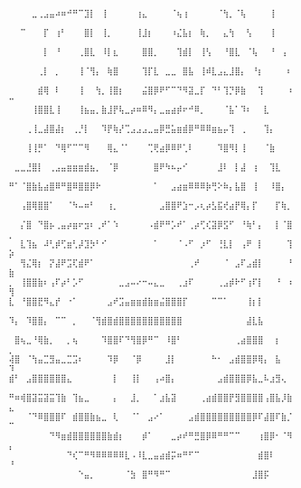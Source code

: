 ⠀⠀⠀⠀⣀⢀⣠⣤⠴⠶⠚⠛⠉⣹⡇⠀⢸⠀⠀⠀⠀⠀⢰⣄⠀⠀⠀⠀⠈⢦⢰⠀⠀⠀⠀⠀⠈⢳⡀⠈⢧⠀⠀⠀⠀⢸⠀⠀⠀⠀
⠀⠀⠉⠀⠀⠀⡏⠀⢰⠃⠀⠀⠀⣿⡇⠀⢸⡀⠀⠀⠀⠀⢸⣸⡆⠀⠀⠀⠰⣌⣧⡆⠀⢷⡀⠀⠀⣄⢳⠀⠀⢣⠀⠀⠀⢸⠀⠀⠀⠀
⠀⠀⠀⠀⠀⠀⡇⠀⠘⠀⠀⠀⢀⣿⣇⠀⠸⡇⣆⠀⠀⠀⠀⣿⣿⡀⠀⠀⠀⢹⣾⡇⠀⢸⢣⠀⠀⠘⣿⣇⠀⠈⢧⠀⠀⠘⠀⢠⠀⠀
⠀⠀⠀⠀⠀⢀⡇⠀⡀⠀⠀⠀⢸⠈⢻⡄⠀⢷⣿⠀⠀⠀⠀⢹⡏⣇⠀⣀⣀⠀⣿⣧⠀⢸⠾⣇⣠⣄⣸⣿⡄⠀⠘⡆⠀⠀⠀⠀⠆⠀
⠀⠀⠀⠀⠀⣾⢿⠀⠇⠀⠀⠀⢸⠀⠀⢳⡀⢸⣿⡆⠀⠀⠀⣬⣿⡿⠟⠋⠉⠙⠻⣽⣀⡏⠀⠙⠃⢹⡙⡿⣷⠀⠀⢹⠀⠀⠀⠀⠰⠒
⠀⠀⠀⠀⢸⣿⣿⣇⢸⠀⠀⠀⢸⣦⣤⡀⣷⣸⡟⢧⣀⡴⠶⠿⠻⡄⣀⣤⣴⡾⠖⠚⠿⡀⠀⠀⠀⠈⣧⠁⠹⠆⠀⠀⣇⠀⠀⠀⠀⠀
⠀⠀⠀⢀⢸⣀⣼⣿⣼⡆⠀⢀⡘⡇⠀⠀⠹⡟⢷⡜⢉⣠⣠⣠⣀⣤⡿⣛⣥⣶⣾⡿⠛⠿⠿⣶⣦⡤⢹⠀⢀⠀⠀⠀⢹⡄⠀⠀⠀⠀
⠀⠀⠀⢸⢸⡛⠁⠀⠙⢿⠋⠉⠉⠻⠀⠀⠀⢿⣄⠈⠁⠀⠀⠀⢉⢟⣴⡿⠿⠟⢁⠇⠀⠀⠀⠀⠹⣿⠻⡇⢸⠀⠀⠀⠈⣷⠀⠀⠀⠀
⠀⣀⣀⣘⣿⡇⠀⢀⣠⣤⣶⣶⣶⣾⣦⡀⠀⠈⡿⠀⠀⠀⠀⠀⠀⣿⠟⠳⠦⡤⠊⠀⠀⠀⠀⠀⣸⠇⠀⡇⣼⠀⢰⠀⠀⢹⣇⠀⠀⠀
⠛⠁⠈⣿⣷⣧⣴⣿⠿⠛⣿⠿⣿⣿⡿⠗⠀⠀⠀⠀⠀⠀⠀⠀⠀⠁⠀⠀⣠⣴⣶⠿⠿⠿⡷⢛⠕⠷⡄⣧⣿⠀⢸⠀⠀⠸⣿⡄⠀⠀
⠀⠀⢠⣿⢿⣿⣿⠁⠀⠀⠈⠳⠤⠶⠃⠀⠀⢰⡀⠀⠀⠀⠀⠀⠀⠀⣠⣿⣿⠟⣱⠒⡠⢆⡴⣣⣯⢞⣴⡟⢿⡄⡏⠀⠀⠀⡏⢷⡀⠀
⠀⠀⡌⣿⠀⠙⣿⡦⢀⣤⡴⣶⠖⣲⠆⢀⠞⠁⠱⠀⠀⠀⠀⠀⠠⣾⠟⠛⡡⠞⠁⢀⡴⢋⢎⣽⡿⣫⠋⠀⠘⢷⠃⡄⠀⠀⡇⠈⣿⡀
⠀⠀⣇⢹⣦⠀⠼⢃⡾⢋⣶⢃⡼⣹⡳⠃⠊⠀⠀⠀⠀⠀⠀⠀⠀⠁⠀⠀⠀⠈⠠⠋⠀⡰⠋⠀⢘⣇⡇⠀⢠⠟⠀⡇⠀⠀⠀⠀⢹⡵
⠀⠀⢻⣌⢿⡆⠀⡝⣼⠟⣩⢏⣾⠟⠁⠀⠀⠀⠀⠀⠀⠀⠀⠀⠀⠀⠀⠀⠀⠀⠀⢀⠞⠀⠀⠀⠀⠈⠀⣠⠏⣠⣾⡇⠀⠀⠀⠀⠘⣷
⡀⠀⢸⣿⣿⣷⠆⢠⠏⡴⠃⡡⠋⠀⠀⠀⠀⠀⠀⣀⣠⠤⠔⠒⠤⣄⣀⠀⠀⢀⣰⠏⠀⠀⠀⠀⢀⣠⡾⠗⠋⢰⠏⡇⠀⠀⠘⠀⠰⢻
⣇⠀⠘⣿⣿⣟⠻⣄⡞⠀⠐⠁⠀⠀⠀⠀⠀⣠⠞⣩⣤⣶⣶⣾⣷⣶⣬⣿⣿⣿⡏⠀⠀⠀⠀⠉⠉⠁⠀⠀⠀⢸⡆⡇⠀⠀⠀⠀⠀⠀
⠹⡄⠀⠹⣿⣿⡄⠀⠉⠉⠀⡀⠀⠀⠈⢻⣾⣿⣾⣿⣿⣿⣿⣿⣿⣿⣿⣿⣿⣿⠀⠀⠀⠀⠀⠀⠀⠀⠀⠀⠀⣼⣇⣧⠀⠀⠀⠀⠀⠀
⠀⣿⢦⣀⠘⢿⣷⡀⠀⠀⡀⢦⠀⠀⠀⠀⠹⣿⣿⠏⠙⢻⣿⡿⠛⠉⠀⠸⣿⠃⠀⠀⠀⠀⠀⠀⠀⠀⠀⢀⣴⣿⣿⣿⠀⠀⡆⠀⠀⡀
⢼⣿⠀⠈⢳⣤⣉⣻⣤⣀⣉⣩⠆⠀⠀⠀⠀⠹⡿⠀⠀⠈⡿⠀⠀⠀⠀⣸⡇⠀⠀⠀⠀⠀⠀⠓⠂⠀⣠⣾⣿⣿⡿⢿⡄⠀⣧⠀⠀⠹
⣾⠃⠀⣠⣿⣿⣿⣿⣿⣿⣄⠀⠀⠀⠀⠀⠀⠀⡇⠀⠀⢸⡇⠀⠀⢠⠴⣿⡄⠀⠀⠀⠀⠀⠀⠀⣠⣾⣿⣿⣿⡿⣧⣀⠧⣰⣻⢄⠀⠀
⠛⠶⢾⣿⣽⣭⣽⣭⢹⣷⠀⢹⣦⣀⠀⠀⠀⠀⡄⠀⠀⣸⡀⠀⠀⠁⣰⣧⣽⠀⠀⠀⠀⢀⣴⣾⣿⣿⡟⣻⣿⣿⣿⣿⢠⣿⣧⡸⣷⣄
⠀⠀⠀⠈⠙⠿⣿⣿⣿⠏⠀⣾⣿⣿⣷⣦⣀⠀⢇⠀⠀⠈⠁⠀⣠⠔⠁⠀⠀⠀⠀⣠⣾⣿⣿⣿⣿⣿⣿⣿⣿⣿⡿⠏⣼⣿⠏⣷⡈⠉
⠀⠀⠀⠀⠀⠀⠀⠙⠻⣶⣾⣿⣿⣿⣿⣿⣿⣷⣾⡆⠀⠀⠀⡾⠁⠀⠀⠀⣀⡴⠞⠛⣛⣿⡿⠿⠛⠛⠉⠉⠀⠀⠀⢰⣿⡿⠂⠈⠻⡄
⠀⠀⠀⠀⠀⠀⠀⠀⠀⠀⠙⢎⠉⠛⠻⠿⠿⠿⠿⠿⣇⠠⠸⣇⣀⣤⣴⣾⡭⠶⠛⠋⠉⠀⠀⠀⠀⠀⠀⠀⠀⠀⠀⣾⣿⠇⠀⠀⠀⠘
⠀⠀⠀⠀⠀⠀⠀⠀⠀⠀⠀⠀⠑⣤⡀⠀⠀⠀⠀⠀⠈⣳⠀⣿⠛⠻⠛⠉⠀⠀⠀⠀⠀⠀⠀⠀⠀⠀⠀⠀⠀⠀⣸⣿⡯⠀⠀⠀⠀⠀
